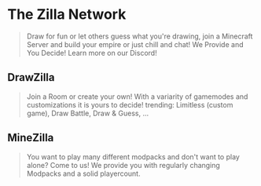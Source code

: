 # The Zilla Network

> Draw for fun or let others guess what you're drawing, join a Minecraft Server and build your empire or just chill and chat!
> We Provide and You Decide! Learn more on our Discord!

## DrawZilla

> Join a Room or create your own! With a variarity of gamemodes and customizations it is yours to decide!
> trending: Limitless (custom game), Draw Battle, Draw & Guess, ...

## MineZilla

> You want to play many different modpacks and don't want to play alone? Come to us! 
> We provide you with regularly changing Modpacks and a solid playercount.